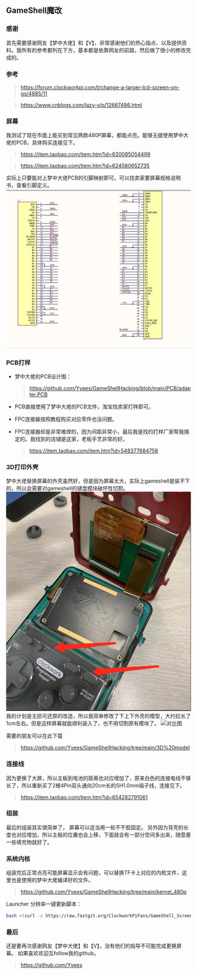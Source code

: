 ## GameShell魔改

### 感谢
首先需要感谢网友【梦中大佬】和【V】，非常感谢他们的热心指点、以及提供资料。我所有的参考都列在下方，基本都是依靠网友的前路，然后做了很小的修改完成的。

### 参考
> https://forum.clockworkpi.com/t/change-a-larger-lcd-screen-on-gs/4885/11

> https://www.cnblogs.com/lazy-v/p/12667486.html


### 屏幕
我测试了现在市面上能买到常见两款480P屏幕，都能点亮。能够无缝使用梦中大佬的PCB，具体购买连接见下。
> https://item.taobao.com/item.htm?id=620085054499

> https://item.taobao.com/item.htm?id=624580652735

实际上只要能对上梦中大佬PCB的引脚映射即可。可以找卖家要屏幕规格说明书，查看引脚定义。
![引脚映射](imgs/pin_ref.jpg)

### PCB打样
- 梦中大佬的PCB设计图：
    
    > https://github.com/Yvees/GameShellHacking/blob/main/PCB/adapter.PCB
- PCB直接使用了梦中大佬的PCB文件，淘宝找卖家打样即可。
- FPC连接器按照教程购买对应零件也没问题。
- FPC连接器却是非常难焊的，因为间距非常小，最后我是找的打样厂家帮我搞定的。我找到的店铺是这家，老板手艺非常的好。
    
    > https://item.taobao.com/item.htm?id=548377684758

### 3D打印外壳
梦中大佬替换屏幕的外壳虽然好，但是因为屏幕太大，实际上gameshell是装不下的，所以会需要对gameshell的键盘模块破坏性切割。
![见图](imgs/key_des.png)
我的计划是无损可还原的改造，所以我简单修改了下上下外壳的模型，大约拉长了1cm左右。但是这样屏幕就能顺利装入了，也不用切割原有模块了。
![对比图](imgs/vs.jpg)

需要的朋友可以在此下载
> https://github.com/Yvees/GameShellHacking/tree/main/3D%20model

### 连接线
因为更换了大屏，所以主板到电池的距离也对应增加了，原来白色的连接电线不够长了，所以重新买了2根4Pin双头通向20cm长的SH1.0mm端子线，连接见下。
> https://item.taobao.com/item.htm?id=654282791061

### 组装
最后的组装其实很简单了， 屏幕可以适当用一些不干胶固定。
另外因为背壳的长度也对应增加，所以主板的位置也会上移，下面就会有一部分空间多出来，随意塞一些填充物就好了。

### 系统内核
组装完后正常点亮可能屏幕显示会有问题，可以替换TF卡上对应的内核文件，这里也是使用的梦中大佬编译好的文件。
> https://github.com/Yvees/GameShellHacking/tree/main/kernel_480p

Launcher 分辨率一键更新脚本：

```bash
bash <(curl -s https://raw.fastgit.org/ClockworkPiFans/GameShell_ScreenHacking/main/scripts/fix_launcher.sh)
```

### 最后
还是要再次感谢网友【梦中大佬】和【V】，没有他们的指导不可能完成更换屏幕。
如果喜欢欢迎互follow我的github。

> https://github.com/Yvees